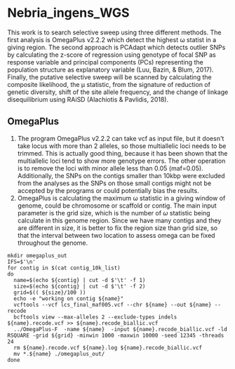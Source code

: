 # Nebria_ingens_WGS
This work is to search selective sweep using three different methods. The first analysis is OmegaPlus v2.2.2 which detect the highest ω statist in a giving region. The second approach is PCAdapt which detects outlier SNPs by calculating the z-score of regression using genotype of focal SNP as response variable and principal components (PCs) representing the population structure as explanatory variable (Luu, Bazin, & Blum, 2017). Finally, the putative selective sweep will be scanned by calculating the composite likelihood, the μ statistic, from the signature of reduction of genetic diversity, shift of the site allele frequency, and the change of linkage disequilibrium using RAiSD (Alachiotis & Pavlidis, 2018). 

## OmegaPlus
1. The program OmegaPlus v2.2.2 can take vcf as input file, but it doesn't take locus with more than 2 alleles, so those multiallelic loci needs to be trimmed. This is actually good thing, because it has been shown that the multiallelic loci tend to show more genotype errors. The other operation is to remove the loci with minor allele less than 0.05 (maf=0.05). Additionally, the SNPs on the contigs smaller than 10kbp were excluded from the analyses as the SNPs on those small contigs might not be accepted by the programs or could potentially bias the results.
2. OmegaPlus is calculating the maximum ω statistic in a giving window of genome, could be chromosome or scaffold or contig. The main input parameter is the grid size, which is the number of *ω* statistic being calculate in this genome region. Since we have many contigs and they are different in size, it is better to fix the region size than grid size, so that the interval between two location to assess omega can be fixed throughout the genome.
```
mkdir omegaplus_out
IFS=$'\n'
for contig in $(cat contig_10k_list)
do
  name=$(echo ${contig} | cut -d $'\t' -f 1)
  size=$(echo ${contig} | cut -d $'\t' -f 2)
  grid=$(( ${size}/100 ))
  echo -e "working on contig ${name}"
  vcftools --vcf lcs_final_maf005.vcf --chr ${name} --out ${name} --recode
  bcftools view --max-alleles 2 --exclude-types indels ${name}.recode.vcf >> ${name}.recode_biallic.vcf
  ../OmegaPlus-F  -name ${name}  -input ${name}.recode_biallic.vcf -ld RSQUARE -grid ${grid} -minwin 1000 -maxwin 10000 -seed 12345 -threads 24
  rm ${name}.recode.vcf ${name}.log ${name}.recode_biallic.vcf
  mv *.${name} ./omegaplus_out/
done
```

